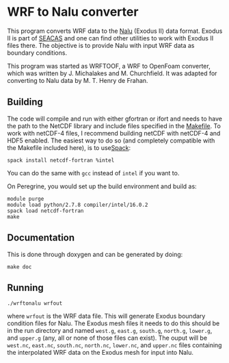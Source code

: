# WRF to Nalu converter

This program converts WRF data to
the [Nalu](https://github.com/NaluCFD/Nalu) (Exodus II) data
format. Exodus II is part of [SEACAS](gsjaardema.github.io/seacas) and
one can find other utilities to work with Exodus II files there. The
objective is to provide Nalu with input WRF data as boundary
conditions.

This program was started as WRFTOOF, a WRF to OpenFoam converter,
which was written by J. Michalakes and M. Churchfield. It was adapted
for converting to Nalu data by M. T. Henry de Frahan.

## Building

The code will compile and run with either gfortran or ifort and needs
to have the path to the NetCDF library and include files specified in
the [Makefile](Makefile). To work with netCDF-4 files, I recommend
building netCDF with netCDF-4 and HDF5 enabled. The easiest way to do
so (and completely compatible with the Makefile included here), is to
use[Spack](https://github.com/LLNL/spack):
```{bash}
spack install netcdf-fortran %intel
```
You can do the same with `gcc` instead of `intel` if you want to.


On Peregrine, you would set up the build environment and build as:
```{bash}
module purge
module load python/2.7.8 compiler/intel/16.0.2
spack load netcdf-fortran
make
```

## Documentation

This is done through doxygen and can be generated by doing:

```{bash}
make doc
```

## Running

```{bash}
./wrftonalu wrfout
```
where `wrfout` is the WRF data file. This will generate Exodus
boundary condition files for Nalu. The Exodus mesh files it needs to
do this should be in the run directory and named `west.g`, `east.g`,
`south.g`, `north.g`, `lower.g`, and `upper.g` (any, all or none of
those files can exist). The ouput will be `west.nc`, `east.nc`,
`south.nc`, `north.nc`, `lower.nc`, and `upper.nc` files containing
the interpolated WRF data on the Exodus mesh for input into Nalu.
